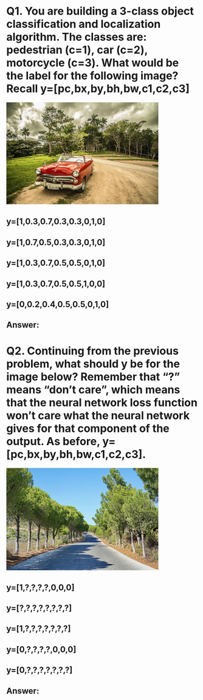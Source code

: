 # Q1. You are building a 3-class object classification and localization algorithm. The classes are: pedestrian (c=1), car (c=2), motorcycle (c=3). What would be the label for the following image? Recall y=[pc,bx,by,bh,bw,c1,c2,c3]
![alt tag](images/week3_figure1.png)
## y=[1,0.3,0.7,0.3,0.3,0,1,0]
## y=[1,0.7,0.5,0.3,0.3,0,1,0]
## y=[1,0.3,0.7,0.5,0.5,0,1,0]
## y=[1,0.3,0.7,0.5,0.5,1,0,0]
## y=[0,0.2,0.4,0.5,0.5,0,1,0]
## Answer: 

# Q2. Continuing from the previous problem, what should y be for the image below? Remember that “?” means “don’t care”, which means that the neural network loss function won’t care what the neural network gives for that component of the output. As before, y=[pc,bx,by,bh,bw,c1,c2,c3].
![alt tag](images/week3_figure2.png)
## y=[1,?,?,?,?,0,0,0]
## y=[?,?,?,?,?,?,?,?]
## y=[1,?,?,?,?,?,?,?]
## y=[0,?,?,?,?,0,0,0]
## y=[0,?,?,?,?,?,?,?]
## Answer: 
